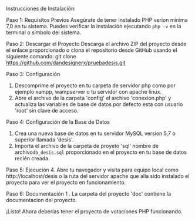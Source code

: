 Instrucciones de Instalación:

Paso 1: Requisitos Previos
Asegúrate de tener instalado PHP verion minima 7,0 en tu sistema. Puedes verificar la instalación ejecutando `php -v` en la terminal o símbolo del sistema.

Paso 2: Descargar el Proyecto
Descarga el archivo ZIP del proyecto desde el enlace proporcionado o clona el repositorio desde GitHub usando el siguiente comando:
git clone https://github.com/dandesignerx/pruebadesis.git

Paso 3: Configuración
1. Descomprime el proyecto en tu carpeta de servidor php como por ejemplo xampp, wampserver o tu servidor con apache linux.
2. Abre el archivo de la carpeta 'config' el archivo 'conexion.php' y actualiza las variables de base de datos por defecto esta con usuario 'root' sin clave de acceso.

Paso 4: Configuración de la Base de Datos
1. Crea una nueva base de datos en tu servidor MySQL version 5,7 o superior llamada 'desis'.
2. Importa el archivo de la carpeta de proyeto 'sql' nombre de archivo`db_desis.sql` proporcionado en el proyecto en tu base de datos recién creada.

Paso 5: Ejecución
4. Abre tu navegador y visita para equipo local como http://localhost/desis o la ruta del servidor apache que alla sido instalado el proyecto para ver el proyecto en funcionamiento.

Paso 6: Documentación
1 . La carpeta del proyecto 'doc' contiene la documentacion del proyecto.

¡Listo! Ahora deberías tener el proyecto de votaciones PHP funcionando.
